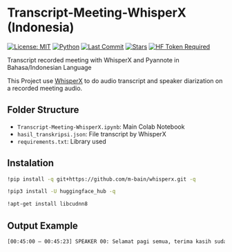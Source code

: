 # Transcript-Meeting-WhisperX (Indonesia)
[![License: MIT](https://img.shields.io/badge/License-MIT-yellow.svg)](https://opensource.org/licenses/MIT)
[![Python](https://img.shields.io/badge/python-3.9+-blue.svg)](https://www.python.org/)
[![Last Commit](https://img.shields.io/github/last-commit/dimashfzh/Transcript-Meeting-WhisperX)](https://github.com/dimashfzh/Transcript-Meeting-WhisperX/commits/main)
[![Stars](https://img.shields.io/github/stars/dimashfzh/Transcript-Meeting-WhisperX?style=social)](https://github.com/dimashfzh/Transcript-Meeting-WhisperX/stargazers)
[![HF Token Required](https://img.shields.io/badge/HF%20Token-required-orange)](https://huggingface.co/settings/tokens)

Transcript recorded meeting with WhisperX and Pyannote in Bahasa/Indonesian Language

This Project use [WhisperX](https://github.com/m-bain/whisperx) to do audio transcript and speaker diarization on a recorded meeting audio.

## Folder Structure

- `Transcript-Meeting-WhisperX.ipynb`: Main Colab Notebook
- `hasil_transkripsi.json`: File transcript by WhisperX
- `requirements.txt`: Library used

## Instalation

```bash
!pip install -q git+https://github.com/m-bain/whisperx.git -q
```
```bash
!pip3 install -U huggingface_hub -q
```
```bash
!apt-get install libcudnn8
```

## Output Example
```bash
[00:45:00 – 00:45:23] SPEAKER 00: Selamat pagi semua, terima kasih sudah hadir.
```
